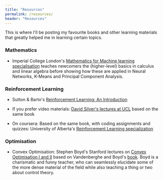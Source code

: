```yaml
---
title: "Resources"
permalink: /resources/
header: "Resources"
---
```


This is where I'll be posting my favourite books and other learning materials that greatly helped me in learning certain topics.

### Mathematics
* Imperial College London's [Mathematics for Machine learning specialisation](https://www.coursera.org/specializations/mathematics-machine-learning) teaches newcomers the (higher-level) basics in calculus and linear algebra before showing how these are applied in Neural Networks, K-Means and Principal Component Analysis.

### Reinforcement Learning
* Sutton & Barto's [Reinforcement Learning: An Introduction](http://www.incompleteideas.net/book/the-book-2nd.html)

* If you prefer video materials: [David Silver's lectures at UCL](https://www.youtube.com/playlist?list=PLqYmG7hTraZDM-OYHWgPebj2MfCFzFObQ) based on the same book

* On coursera: Based on the same book, with coding assignments and quizzes: University of Alberta's [Reinforcement Learning specialization](https://www.coursera.org/specializations/reinforcement-learning)

### Optimisation
* Convex Optimisation: Stephen Boyd's Stanford lectures on [Convex Optimisation I and II](https://www.youtube.com/playlist?list=PL3940DD956CDF0622) based on Vandenberghe and Boyd's [book](https://web.stanford.edu/~boyd/cvxbook/). Boyd is a charismatic and funny teacher, who can seamlessly elucidate some of the more dense material of the field while also teaching a thing or two about control theory.
